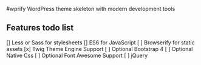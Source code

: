 #wprify
WordPress theme skeleton with modern development tools 


## Features todo list

[] Less or Sass for stylesheets
[] ES6 for JavaScript
[ ] Browserify for static assets
[x] Twig Theme Engine Support
[ ] Optional Bootstrap 4
[ ] Optional Native Css
[ ] Optional Font Awesome Support
[ ] jQuery
